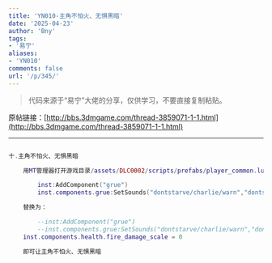 ```yaml
---
title: 'YN010-主角不怕火、无惧黑暗'
date: '2025-04-23'
author: 'Bny'
tags:
- '易宁'
aliases:
- 'YN010'
comments: false
url: '/p/345/'
---
```


> 代码来源于“易宁”大佬的分享，仅供学习，不要直接复制粘贴。

原帖链接：[http://bbs.3dmgame.com/thread-3859071-1-1.html](http://bbs.3dmgame.com/thread-3859071-1-1.html)

---

```lua  

十.主角不怕火、无惧黑暗

	用MT管理器打开游戏目录/assets/DLC0002/scripts/prefabs/player_common.lua文件，将下列内容：

		inst:AddComponent("grue")
		inst.components.grue:SetSounds("dontstarve/charlie/warn","dontstarve/charlie/attack")

	替换为：

		--inst:AddComponent("grue")
		--inst.components.grue:SetSounds("dontstarve/charlie/warn","dontstarve/charlie/attack")
	inst.components.health.fire_damage_scale = 0

	即可让主角不怕火、无惧黑暗

```  

